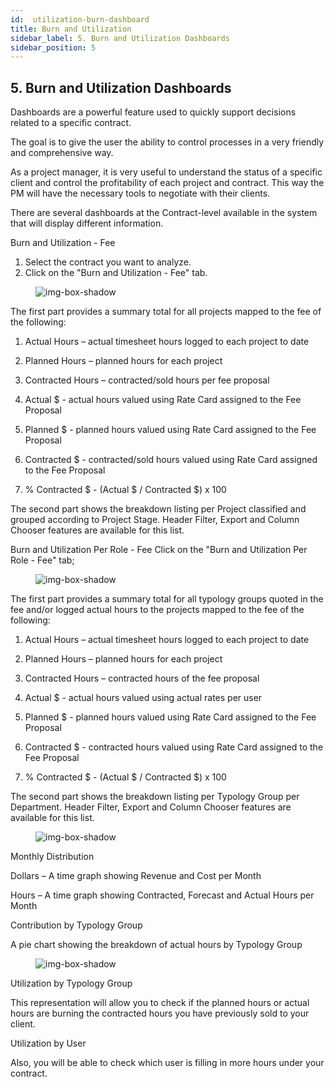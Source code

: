 ```yaml
---
id:  utilization-burn-dashboard
title: Burn and Utilization
sidebar_label: 5. Burn and Utilization Dashboards
sidebar_position: 5
--- 
```


## 5. Burn and Utilization Dashboards

Dashboards are a powerful feature used to quickly support decisions related to a specific contract.

The goal is to give the user the ability to control processes in a very friendly and comprehensive way.

As a project manager, it is very useful to understand the status of a specific client and control the profitability of each project and contract. This way the PM will have the necessary tools to negotiate with their clients.

There are several dashboards at the Contract-level available in the system that will display different information.

Burn and Utilization - Fee

1. Select the contract you want to analyze.
2. Click on the "Burn and Utilization - Fee" tab.

<figure>

![img-box-shadow](/img/university/dashboards/burn-utilization-dashboard/university-burn-utilization-1.png)
<figcaption></figcaption>
</figure>

 

The first part provides a summary total for all projects mapped to the fee of the following:

1. Actual Hours – actual timesheet hours logged to each project to date

2. Planned Hours – planned hours for each project

3. Contracted Hours – contracted/sold hours per fee proposal

4. Actual $ - actual hours valued using Rate Card assigned to the Fee Proposal

5. Planned $ - planned hours valued using Rate Card assigned to the Fee Proposal

6. Contracted $ - contracted/sold hours valued using Rate Card assigned to the Fee Proposal

7. % Contracted $ - (Actual $ / Contracted $) x 100

The second part shows the breakdown listing per Project classified and grouped according to Project Stage. Header Filter, Export and Column Chooser features are available for this list.

Burn and Utilization Per Role - Fee
Click on the "Burn and Utilization Per Role - Fee" tab;

<figure>

![img-box-shadow](/img/university/dashboards/burn-utilization-dashboard/university-burn-utilization-2.png)
<figcaption></figcaption>
</figure> 

The first part provides a summary total for all typology groups quoted in the fee and/or logged actual hours to the projects mapped to the fee of the following:

1. Actual Hours – actual timesheet hours logged to each project to date

2. Planned Hours – planned hours for each project

3. Contracted Hours – contracted hours of the fee proposal

4. Actual $ - actual hours valued using actual rates per user

5. Planned $ - planned hours valued using Rate Card assigned to the Fee Proposal

6. Contracted $ - contracted hours valued using Rate Card assigned to the Fee Proposal

7. % Contracted $ - (Actual $ / Contracted $) x 100

The second part shows the breakdown listing per Typology Group per Department. Header Filter, Export and Column Chooser features are available for this list.

<figure>

![img-box-shadow](/img/university/dashboards/burn-utilization-dashboard/university-burn-utilization-3.png)
<figcaption></figcaption>
</figure>

Monthly Distribution

Dollars – A time graph showing Revenue and Cost per Month

Hours – A time graph showing Contracted, Forecast and Actual Hours per Month

Contribution by Typology Group

A pie chart showing the breakdown of actual hours by Typology Group

<figure>

![img-box-shadow](/img/university/dashboards/burn-utilization-dashboard/university-burn-utilization-4.png)
<figcaption></figcaption>
</figure> 

Utilization by Typology Group

This representation will allow you to check if the planned hours or actual hours are burning the contracted hours you have previously sold to your client.

Utilization by User

Also, you will be able to check which user is filling in more hours under your contract.